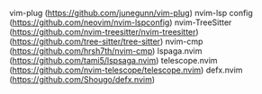 vim-plug (https://github.com/junegunn/vim-plug)
nvim-lsp config (https://github.com/neovim/nvim-lspconfig)
nvim-TreeSitter (https://github.com/nvim-treesitter/nvim-treesitter) (https://github.com/tree-sitter/tree-sitter)
nvim-cmp (https://github.com/hrsh7th/nvim-cmp)
lspaga.nvim (https://github.com/tami5/lspsaga.nvim)
telescope.nvim (https://github.com/nvim-telescope/telescope.nvim)
defx.nvim (https://github.com/Shougo/defx.nvim)